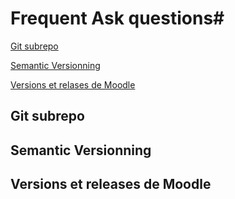 # Frequent Ask questions#

[Git subrepo](#git-subrepo)

[Semantic Versionning](#semantic-versionning)

[Versions et relases de Moodle](#versions-et-releases-de-moodle)

## Git subrepo ##

## Semantic Versionning ##

## Versions et releases de Moodle


